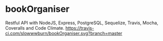 # bookOrganiser
Restful API with NodeJS, Express, PostgreSQL, Sequelize, Travis, Mocha, Coveralls and Code Climate.
https://travis-ci.com/slowwwburn/bookOrganiser.svg?branch=master
